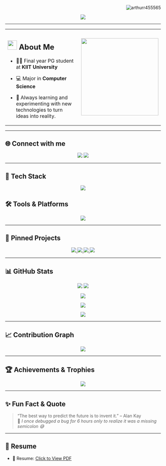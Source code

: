 <!-- Profile views at top-right -->
<p align="right">
  <img src="https://komarev.com/ghpvc/?username=arthurr455565&label=Profile%20views&color=ff69b4&style=flat-square" alt="arthurr455565" />
</p>

<!-- Typing animation centered -->
<p align="center">
  <img src="https://readme-typing-svg.herokuapp.com?font=Architects+Daughter&size=30&duration=4000&color=FF6F91&center=true&vCenter=true&multiline=true&lines=Hey!+I'm+Bishal+Roy+%F0%9F%92%96;Welcome+to+my+GitHub+profile!;Feel+free+to+explore+my+work+%F0%9F%91%80" />
</p>



---

<!-- About Me with right-aligned image -->
<div align="center">
  <table>
    <tr>
      <td>

  ## <img src="https://raw.githubusercontent.com/nixin72/nixin72/master/wave.gif" width="30px"> About Me

  - 👨‍🎓 Final year PG student at **KIIT University**  
  - 💻 Major in **Computer Science**  
  - 🌱 Always learning and experimenting with new technologies to turn ideas into reality.  

      </td>
      <td>
        <img src="https://media.giphy.com/media/qgQUggAC3Pfv687qPC/giphy.gif" width="250" />
      </td>
    </tr>
  </table>
</div>







---

## 🌐 Connect with me

<p align="center">
  <a href="mailto:bishalroy909@gmail.com"><img src="https://img.shields.io/badge/Gmail-D14836?style=for-the-badge&logo=gmail&logoColor=white"/></a>
  <a href="https://www.linkedin.com/in/bishal-roy-028386193/"><img src="https://img.shields.io/badge/LinkedIn-0077B5?style=for-the-badge&logo=linkedin&logoColor=white"/></a>
</p>

---

## 🚀 Tech Stack

<p align="center">
  <img src="https://skillicons.dev/icons?i=java,python,cpp,c,js,ts,react,html,css,nodejs,mysql,mongodb&theme=light" />
</p>

## 🛠️ Tools & Platforms

<p align="center">
  <img src="https://skillicons.dev/icons?i=vscode,figma,windows,linux,git,github,firebase,androidstudio&theme=light" />
</p>

---

## 📌 Pinned Projects

<div align="center">
  <a href="https://github.com/arthurr455565/Preyas-Android-App">
    <img src="https://github-readme-stats.vercel.app/api/pin/?username=arthurr455565&repo=Preyas-Android-App&theme=radical&hide_border=true" />
  </a>
  <a href="https://github.com/arthurr455565/Diabetes-Prediction-Using-Machine-Learning-master">
    <img src="https://github-readme-stats.vercel.app/api/pin/?username=arthurr455565&repo=Diabetes-Prediction-Using-Machine-Learning&theme=radical&hide_border=true" />
  </a>
  <a href="https://github.com/arthurr455565/Responsive-portfolio-website-Bishal-Roy">
    <img src="https://github-readme-stats.vercel.app/api/pin/?username=arthurr455565&repo=Responsive-portfolio-website-Bishal-Roy&theme=radical&hide_border=true" />
  </a>
  <a href="https://github.com/arthurr455565/Tales-of-Konoha">
    <img src="https://github-readme-stats.vercel.app/api/pin/?username=arthurr455565&repo=Tales-of-Konoha&theme=radical&hide_border=true" />
  </a>
</div>

---

## 📊 GitHub Stats

<p align="center">
  <img src="https://github-readme-stats.vercel.app/api?username=arthurr455565&show_icons=true&theme=tokyonight&hide_border=true&include_all_commits=true&count_private=true" />
  <img src="https://github-readme-streak-stats.herokuapp.com/?user=arthurr455565&theme=tokyonight&hide_border=true" />
</p>

<p align="center">
  <img src="https://github-readme-stats.vercel.app/api/top-langs/?username=arthurr455565&langs_count=10&theme=tokyonight&hide_border=true&layout=compact" />
</p>

<p align="center">
  <img src="https://github-readme-stats.vercel.app/api/pin/?username=arthurr455565&repo=Diabetes-Prediction-Using-Machine-Learning&theme=tokyonight&hide_border=true" />
</p>

<p align="center">
  <img src="https://github-readme-stats.vercel.app/api/commit-activity?username=arthurr455565&theme=tokyonight&hide_border=true" />
</p>


---

## 📈 Contribution Graph

<p align="center">
  <img src="https://github-readme-activity-graph.vercel.app/graph?username=arthurr455565&theme=tokyo-night&hide_border=true" />
</p>

---

## 🏆 Achievements & Trophies

<p align="center">
  <img src="https://github-profile-trophy.vercel.app/?username=arthurr455565&theme=gruvbox&no-frame=true&margin-w=10&column=8" />
</p>

---

## ✨ Fun Fact & Quote

> “The best way to predict the future is to invent it.” – Alan Kay  
> 🎯 *I once debugged a bug for 6 hours only to realize it was a missing semicolon 😅*

---

## 🧾 Resume
- 📄 Resume: [Click to View PDF](https://drive.google.com/file/d/1FuxxcgXvateA6dqPtVAuwegVS3JEFF0_/view?usp=drive_link)
